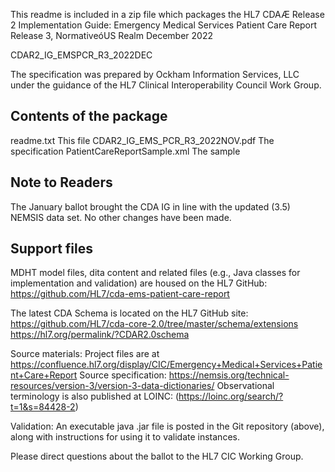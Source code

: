 This readme is included in a zip file which packages the 
  HL7 CDAÆ Release 2 Implementation Guide:
  Emergency Medical Services Patient Care Report
  Release 3, NormativeóUS Realm
  December 2022

  CDAR2_IG_EMSPCR_R3_2022DEC

The specification was prepared by Ockham Information Services, LLC under the guidance of the HL7 Clinical Interoperability Council Work Group.

 
## Contents of the package
 

readme.txt                            This file
CDAR2_IG_EMS_PCR_R3_2022NOV.pdf       The specification
PatientCareReportSample.xml           The sample

 
## Note to Readers
 
The January ballot brought the CDA IG in line with the updated (3.5) NEMSIS data set. No other changes have been made.

 
## Support files
 

MDHT model files, dita content and related files (e.g., Java classes for implementation and validation) are housed on the HL7 GitHub: https://github.com/HL7/cda-ems-patient-care-report
	
The latest CDA Schema is located on the HL7 GitHub site:
	https://github.com/HL7/cda-core-2.0/tree/master/schema/extensions 
  https://hl7.org/permalink/?CDAR2.0schema

Source materials: Project files are at https://confluence.hl7.org/display/CIC/Emergency+Medical+Services+Patient+Care+Report
Source specification: https://nemsis.org/technical-resources/version-3/version-3-data-dictionaries/
Observational terminology is also published at LOINC: (https://loinc.org/search/?t=1&s=84428-2)

Validation: 
An executable java .jar file is posted in the Git repository (above), along with instructions for using it to validate instances.

Please direct questions about the ballot to the HL7 CIC Working Group.
